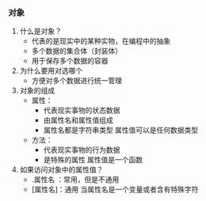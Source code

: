 ### 对象

1. 什么是对象？
   - 代表的是现实中的某种实物，在编程中的抽象
   - 多个数据的集合体（封装体）
   - 用于保存多个数据的容器
2. 为什么要用对选哪个
   - 方便对多个数据进行统一管理
3. 对象的组成
   - 属性：
     - 代表现实事物的状态数据
     - 由属性名和属性值组成
     - 属性名都是字符串类型 属性值可以是任何数据类型
   - 方法：
     - 代表现实事物的行为数据
     - 是特殊的属性 属性值是一个函数
4. 如果访问对象中的属性值？
   - .属性名 ：常用，但是不通用
   - [属性名]：通用 当属性名是一个变量或者含有特殊字符